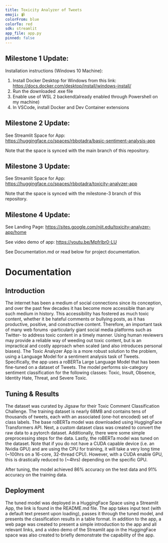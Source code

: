 ```yaml
---
title: Toxicity Analyzer of Tweets
emoji: 📹
colorFrom: blue
colorTo: red
sdk: streamlit
app_file: app.py
pinned: false
---
```


## Milestone 1 Update:
Installation instructions (Windows 10 Machine):

1) Install Docker Desktop for Windows from this link: https://docs.docker.com/desktop/install/windows-install/
2) Run the downloaded .exe file
3) Enable use of WSL 2 backend(already enabled through Powershell on my machine)
4) In VSCode, install Docker and Dev Container extensions


## Milestone 2 Update:
See Streamlit Space for App: https://huggingface.co/spaces/rbbotadra/basic-sentiment-analysis-app

Note that the space is synced with the main branch of this repository.

## Milestone 3 Update:
See Streamlit Space for App: https://huggingface.co/spaces/rbbotadra/toxicity-analyzer-app

Note that the space is synced with the milestone-3 branch of this repository.

## Milestone 4 Update:
See Landing Page: https://sites.google.com/njit.edu/toxicity-analyzer-app/home 

See video demo of app: https://youtu.be/Mpfrlbr0-LU

See Documentation.md or read below for project documentation.

# Documentation

## Introduction

The internet has been a medium of social connections since its conception, and over the past few decades it has become more accessible than any such medium in history. This accessibility has fostered as much toxic content, whether it be hateful comments or bullying posts, as it has productive, positive, and constructive content. Therefore, an important task of many web forums -particularly giant social media platforms such as Twitter- to address toxic content in a timely manner. Using human reviewers may provide a reliable way of weeding out toxic content, but is an impractical and costly approach when scaled (and also introduces personal biases). The Toxic Analyzer App is a more robust solution to the problem, using a Language Model for a sentiment analysis task of Tweets. Specifically, the app uses a roBERTa Large Language Model that has been fine-tuned on a dataset of Tweets. The model performs six-category sentiment classification for the following classes: Toxic, Insult, Obsence, Identity Hate, Threat, and Severe Toxic. 

## Tuning & Results

The dataset was curated by Jigsaw for their Toxic Comment Classification Challenge. The training dataset is nearly 68MB and contains tens of thousands of tweets, each with an associated (one-hot encoded) set of class labels. The base roBERTa model was downloaded using HuggingFace Transformers API. Next, a custom dataset class was created to convert the raw data to a pytorch dataset. Additionally, there were some simple preprocessing steps for the data. Lastly, the roBERTa model was tuned on the dataset. Note that if you do not have a CUDA capable device (i.e. an Nvidia GPU) and are using the CPU for training, it will take a very long time (~100hrs on a 16-core, 32-thread CPU). However, with a CUDA enable GPU, this is drastically reduced to (~4hrs) depending on the specific GPU.

After tuning, the model achieved 86% accuracy on the test data and 91% accuracy on the training data.

## Deployment

The tuned model was deployed in a HuggingFace Space using a Streamlit App, the link is found in the README.md file. The app takes input text (with a default text present upon loading), passes it through the tuned model, and presents the classification results in a table format. In addition to the app, a web page was created to present a simple introduction to the app and all relevant links, and a video demo of the Streamlit app in the HuggingFace space was also created to briefly demonstrate the capability of the app.
